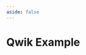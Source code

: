 ```yaml
---
aside: false
---
```


# Qwik Example

<script setup>
import Demo from '../components/DemoComp.vue'
</script>

<Demo url="https://stackblitz.com/github/willnguyen1312/zoom-image/tree/main/examples/with-qwik?embed=1&theme=dark" />
